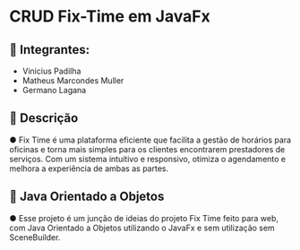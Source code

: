 # CRUD Fix-Time em JavaFx

## 👤 Integrantes: 
- Vinicius Padilha
- Matheus Marcondes Muller
- Germano Lagana

## 📖 Descrição
●	Fix Time é uma plataforma eficiente que facilita a gestão de horários para oficinas e torna mais simples para os clientes encontrarem prestadores de serviços. Com um sistema intuitivo e responsivo, otimiza o agendamento e melhora a experiência de ambas as partes.

## 🚧 Java Orientado a Objetos
● Esse projeto é um junção de ideias do projeto Fix Time feito para web, com Java Orientado a Objetos utilizando o JavaFx e sem utilização sem SceneBuilder.
